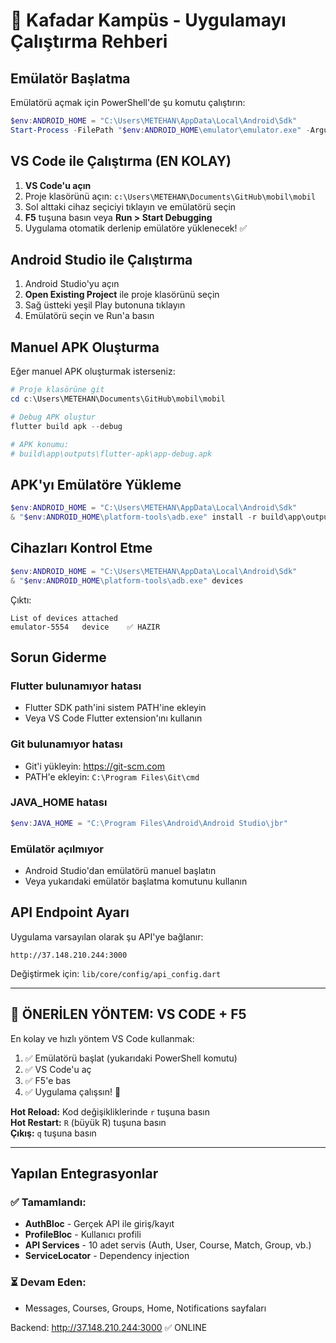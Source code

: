 # 🚀 Kafadar Kampüs - Uygulamayı Çalıştırma Rehberi

## Emülatör Başlatma

Emülatörü açmak için PowerShell'de şu komutu çalıştırın:

```powershell
$env:ANDROID_HOME = "C:\Users\METEHAN\AppData\Local\Android\Sdk"
Start-Process -FilePath "$env:ANDROID_HOME\emulator\emulator.exe" -ArgumentList "-avd", "Medium_Phone_API_36.1" -WindowStyle Normal
```

## VS Code ile Çalıştırma (EN KOLAY)

1. **VS Code'u açın**
2. Proje klasörünü açın: `c:\Users\METEHAN\Documents\GitHub\mobil\mobil`
3. Sol alttaki cihaz seçiciyi tıklayın ve emülatörü seçin
4. **F5** tuşuna basın veya **Run > Start Debugging**
5. Uygulama otomatik derlenip emülatöre yüklenecek! ✅

## Android Studio ile Çalıştırma

1. Android Studio'yu açın
2. **Open Existing Project** ile proje klasörünü seçin
3. Sağ üstteki yeşil Play butonuna tıklayın
4. Emülatörü seçin ve Run'a basın

## Manuel APK Oluşturma

Eğer manuel APK oluşturmak isterseniz:

```powershell
# Proje klasörüne git
cd c:\Users\METEHAN\Documents\GitHub\mobil\mobil

# Debug APK oluştur
flutter build apk --debug

# APK konumu:
# build\app\outputs\flutter-apk\app-debug.apk
```

## APK'yı Emülatöre Yükleme

```powershell
$env:ANDROID_HOME = "C:\Users\METEHAN\AppData\Local\Android\Sdk"
& "$env:ANDROID_HOME\platform-tools\adb.exe" install -r build\app\outputs\flutter-apk\app-debug.apk
```

## Cihazları Kontrol Etme

```powershell
$env:ANDROID_HOME = "C:\Users\METEHAN\AppData\Local\Android\Sdk"
& "$env:ANDROID_HOME\platform-tools\adb.exe" devices
```

Çıktı:
```
List of devices attached
emulator-5554   device    ✅ HAZIR
```

## Sorun Giderme

### Flutter bulunamıyor hatası
- Flutter SDK path'ini sistem PATH'ine ekleyin
- Veya VS Code Flutter extension'ını kullanın

### Git bulunamıyor hatası
- Git'i yükleyin: https://git-scm.com
- PATH'e ekleyin: `C:\Program Files\Git\cmd`

### JAVA_HOME hatası
```powershell
$env:JAVA_HOME = "C:\Program Files\Android\Android Studio\jbr"
```

### Emülatör açılmıyor
- Android Studio'dan emülatörü manuel başlatın
- Veya yukarıdaki emülatör başlatma komutunu kullanın

## API Endpoint Ayarı

Uygulama varsayılan olarak şu API'ye bağlanır:
```
http://37.148.210.244:3000
```

Değiştirmek için: `lib/core/config/api_config.dart`

---

## 🎯 ÖNERİLEN YÖNTEM: VS CODE + F5

En kolay ve hızlı yöntem VS Code kullanmak:

1. ✅ Emülatörü başlat (yukarıdaki PowerShell komutu)
2. ✅ VS Code'u aç
3. ✅ F5'e bas
4. ✅ Uygulama çalışsın! 🎉

**Hot Reload:** Kod değişikliklerinde `r` tuşuna basın  
**Hot Restart:** `R` (büyük R) tuşuna basın  
**Çıkış:** `q` tuşuna basın

---

## Yapılan Entegrasyonlar

### ✅ Tamamlandı:
- **AuthBloc** - Gerçek API ile giriş/kayıt
- **ProfileBloc** - Kullanıcı profili
- **API Services** - 10 adet servis (Auth, User, Course, Match, Group, vb.)
- **ServiceLocator** - Dependency injection

### ⏳ Devam Eden:
- Messages, Courses, Groups, Home, Notifications sayfaları

Backend: http://37.148.210.244:3000 ✅ ONLINE
